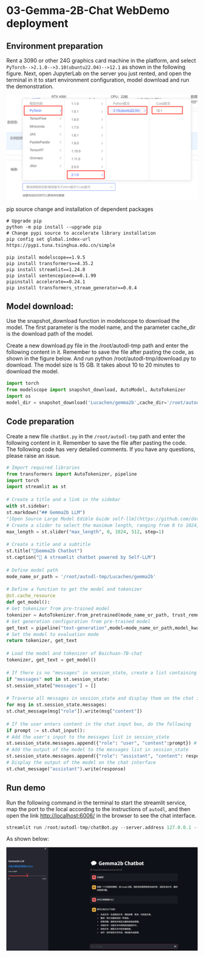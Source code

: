 # 03-Gemma-2B-Chat WebDemo deployment

## Environment preparation

Rent a 3090 or other 24G graphics card machine in the platform, and select `PyTorch-->2.1.0-->3.10(ubuntu22.04)-->12.1` as shown in the following figure.
Next, open JupyterLab on the server you just rented, and open the terminal in it to start environment configuration, model download and run the demonstration.

![Alt ​​text](images/image-1.png)

pip source change and installation of dependent packages

```shell
# Upgrade pip
python -m pip install --upgrade pip
# Change pypi source to accelerate library installation
pip config set global.index-url https://pypi.tuna.tsinghua.edu.cn/simple

pip install modelscope==1.9.5
pip install transformers==4.35.2
pip install streamlit==1.24.0
pip install sentencepiece==0.1.99
pipinstall accelerate==0.24.1
pip install transformers_stream_generator==0.0.4
```

## Model download:

Use the snapshot_download function in modelscope to download the model. The first parameter is the model name, and the parameter cache_dir is the download path of the model.

Create a new download.py file in the /root/autodl-tmp path and enter the following content in it. Remember to save the file after pasting the code, as shown in the figure below. And run python /root/autodl-tmp/download.py to download. The model size is 15 GB. It takes about 10 to 20 minutes to download the model.

```Python
import torch
from modelscope import snapshot_download, AutoModel, AutoTokenizer
import os
model_dir = snapshot_download('Lucachen/gemma2b',cache_dir='/root/autodl-tmp', revision='v1.0.4')
```

## Code preparation

Create a new file `chatBot.py` in the `/root/autodl-tmp` path and enter the following content in it. Remember to save the file after pasting the code. The following code has very detailed comments. If you have any questions, please raise an issue.

```Python
# Import required libraries
from transformers import AutoTokenizer, pipeline
import torch
import streamlit as st

# Create a title and a link in the sidebar
with st.sidebar:
st.markdown("## Gemma2b LLM")
"[Open Source Large Model Edible Guide self-llm](https://github.com/datawhalechina/self-llm.git)"
# Create a slider to select the maximum length, ranging from 0 to 1024, with a default value of 512
max_length = st.slider("max_length", 0, 1024, 512, step=1)

# Create a title and a subtitle
st.title("💬Gemma2b Chatbot")
st.caption("🚀 A streamlit chatbot powered by Self-LLM")

# Define model path
mode_name_or_path = '/root/autodl-tmp/Lucachen/gemma2b'

# Define a function to get the model and tokenizer
@st.cache_resource
def get_model():
# Get tokenizer from pre-trained model
tokenizer = AutoTokenizer.from_pretrained(mode_name_or_path, trust_remote_code=True)
# Get generation configuration from pre-trained model
get_text = pipeline("text-generation",model=mode_name_or_path,model_kwargs={"torch_dtype": torch.bfloat16},device="cuda")
# Set the model to evaluation mode
return tokenizer, get_text

# Load the model and tokenizer of Baichuan-7B-chat
tokenizer, get_text = get_model()

# If there is no "messages" in session_state, create a list containing default messages
if "messages" not in st.session_state:
st.session_state["messages"] = []

# Traverse all messages in session_state and display them on the chat interface
for msg in st.session_state.messages:
st.chat_message(msg["role"]).write(msg["content"])

# If the user enters content in the chat input box, do the following
if prompt := st.chat_input():
# Add the user's input to the messages list in session_state
st.session_state.messages.append({"role": "user", "content":prompt}) # # Display the user's input on the chat interface st.chat_message("user").write(prompt) print(st.session_state.messages) messages = [ {"role": "user", "content": prompt} ] prompt = get_text.tokenizer.apply_chat_template(st.session_state.messages, tokenize=False, add_generation_prompt=True) outputs = get_text( prompt, max_new_tokens=1024, add_special_tokens=True, do_sample=True, temperature=0.7, top_k=50 , top_p=0.95 ) response = outputs[0]["generated_text"][len(prompt):]
# Add the output of the model to the messages list in session_state
st.session_state.messages.append({"role": "assistant", "content": response})
# Display the output of the model on the chat interface
st.chat_message("assistant").write(response)
```

## Run demo

Run the following command in the terminal to start the streamlit service, map the port to the local according to the instructions of `autodl`, and then open the link [http://localhost:6006/](http://localhost:6006/) in the browser to see the chat interface.

```Python
streamlit run /root/autodl-tmp/chatBot.py --server.address 127.0.0.1 --server.port 6006
```
As shown below:

![Alt ​​text](images/image-5.png)